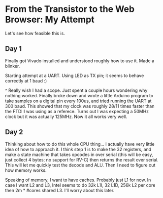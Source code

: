 # From the Transistor to the Web Browser: My Attempt

Let's see how feasible this is.

## Day 1
Finally got Vivado installed and understood roughly how to use it. Made a blinker.

Starting attempt at a UART. Using LED as TX pin; it seems to behave correctly at 1 baud :)

^ Really wish I had a scope. Just spent a couple hours wondering why nothing worked. Finally broke down and wrote a little Arduino program to take samples on a digital pin every 100us, and tried running the UART at 300 baud. This showed that my clock was roughly 28/11 times faster than the FTDI I was using as a referece. Turns out I was expecting a 50MHz clock but it was actually 125MHz. Now it all works very well.

## Day 2
Thinking about how to do this whole CPU thing... I actually have very little idea of how to approach it. I think step 1 is to make the 32 registers, and make a state machine that takes opcodes in over serial (this will be easy, just collect 4 bytes; no support for RV-C) then returns the result over serial. This will let me quickly test the decode and ALU. Then I need to figure out how memory works.

Speaking of memory, I want to have caches. Probably just L1 for now. In case I want L2 and L3, Intel seems to do 32k L1I, 32 L1D, 256k L2 per core then 2m * #cores shared L3. I'll worry about this later.
